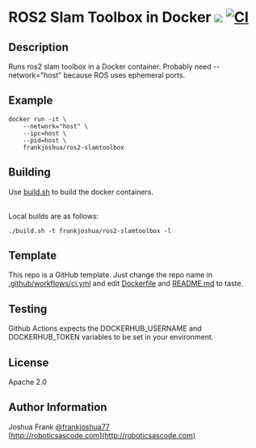 # ROS2 Slam Toolbox in Docker [![](https://img.shields.io/docker/pulls/frankjoshua/ros2-slamtoolbox)](https://hub.docker.com/r/frankjoshua/ros2-slamtoolbox) [![CI](https://github.com/frankjoshua/docker-ros2-slamtoolbox/workflows/CI/badge.svg)](https://github.com/frankjoshua/docker-ros2-slamtoolbox/actions)

## Description

Runs ros2 slam toolbox in a Docker container. Probably need --network="host" because ROS uses ephemeral ports.

## Example

```
docker run -it \
    --network="host" \
    --ipc=host \
    --pid=host \
    frankjoshua/ros2-slamtoolbox
```

## Building

Use [build.sh](build.sh) to build the docker containers.

<br>Local builds are as follows:

```
./build.sh -t frankjoshua/ros2-slamtoolbox -l
```

## Template

This repo is a GitHub template. Just change the repo name in [.github/workflows/ci.yml](.github/workflows/ci.yml) and edit [Dockerfile](Dockerfile) and [README.md](README.md) to taste.

## Testing

Github Actions expects the DOCKERHUB_USERNAME and DOCKERHUB_TOKEN variables to be set in your environment.

## License

Apache 2.0

## Author Information

Joshua Frank [@frankjoshua77](https://www.twitter.com/@frankjoshua77)
<br>
[http://roboticsascode.com](http://roboticsascode.com)
